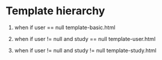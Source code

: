 # Template hierarchy

1. when if user == null
template-basic.html

2. when if user != null and study == null
template-user.html

3. when if user != null and study != null
template-study.html
